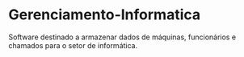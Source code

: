 # Gerenciamento-Informatica
Software destinado a armazenar dados de máquinas, funcionários e chamados para o setor de informática. 

